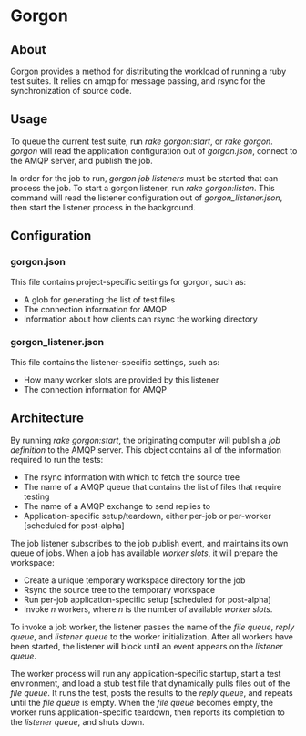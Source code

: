 Gorgon
=====================

About
---------------------

Gorgon provides a method for distributing the workload of running a ruby test suites. It relies on amqp for message passing, and rsync for the synchronization of source code.

Usage
---------------------

To queue the current test suite, run _rake gorgon:start_, or _rake gorgon_. _gorgon_ will read the application configuration out of _gorgon.json_, connect to the AMQP server, and publish the job.

In order for the job to run, _gorgon job listeners_ must be started that can process the job. To start a gorgon listener, run _rake gorgon:listen_. This command will read the listener configuration out of _gorgon\_listener.json_, then start the listener process in the background.

Configuration
---------------------

### gorgon.json
This file contains project-specific settings for gorgon, such as:

* A glob for generating the list of test files
* The connection information for AMQP
* Information about how clients can rsync the working directory

### gorgon_listener.json
This file contains the listener-specific settings, such as:

* How many worker slots are provided by this listener
* The connection information for AMQP

Architecture
---------------------

By running _rake gorgon:start_, the originating computer will publish a *job definition* to the AMQP server. This object contains all of the information required to run the tests:

* The rsync information with which to fetch the source tree
* The name of a AMQP queue that contains the list of files that require testing
* The name of a AMQP exchange to send replies to
* Application-specific setup/teardown, either per-job or per-worker [scheduled for post-alpha]

The job listener subscribes to the job publish event, and maintains its own queue of jobs. When a job has available *worker slots*, it will prepare the workspace:

* Create a unique temporary workspace directory for the job
* Rsync the source tree to the temporary workspace
* Run per-job application-specific setup [scheduled for post-alpha]
* Invoke *n* workers, where *n* is the number of available *worker slots*.

To invoke a job worker, the listener passes the name of the *file queue*, *reply queue*, and *listener queue* to the worker initialization. After all workers have been started, the listener will block until an event appears on the *listener queue*.

The worker process will run any application-specific startup, start a test environment, and load a stub test file that dynamically pulls files out of the *file queue*. It runs the test, posts the results to the *reply queue*, and repeats until the *file queue* is empty. When the *file queue* becomes empty, the worker runs application-specific teardown, then reports its completion to the *listener queue*, and shuts down.
